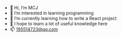 - 👋 Hi, I’m MCJ
- 👀 I’m interested in learning programming
- 🌱 I’m currently learning how to write a React project
- 💞️ I hope to learn a lot of useful knowledge here
- 📫 195514723@qq.com

<!---
195514723qq/195514723qq is a ✨ special ✨ repository because its `README.md` (this file) appears on your GitHub profile.
You can click the Preview link to take a look at your changes.
--->
